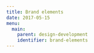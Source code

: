 ```yaml
---
title: Brand elements
date: 2017-05-15
menu:
  main:
    parent: design-development
    identifier: brand-elements
---
```

